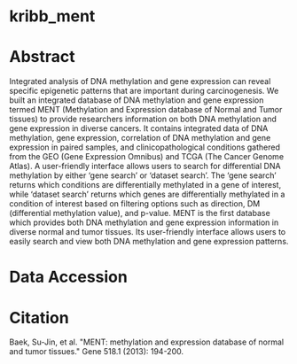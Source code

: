 # kribb_ment

# Abstract
Integrated analysis of DNA methylation and gene expression can reveal specific epigenetic patterns that are important during carcinogenesis. We built an integrated database of DNA methylation and gene expression termed MENT (Methylation and Expression database of Normal and Tumor tissues) to provide researchers information on both DNA methylation and gene expression in diverse cancers. It contains integrated data of DNA methylation, gene expression, correlation of DNA methylation and gene expression in paired samples, and clinicopathological conditions gathered from the GEO (Gene Expression Omnibus) and TCGA (The Cancer Genome Atlas). A user-friendly interface allows users to search for differential DNA methylation by either ‘gene search’ or ‘dataset search’. The ‘gene search’ returns which conditions are differentially methylated in a gene of interest, while ‘dataset search’ returns which genes are differentially methylated in a condition of interest based on filtering options such as direction, DM (differential methylation value), and p-value. MENT is the first database which provides both DNA methylation and gene expression information in diverse normal and tumor tissues. Its user-friendly interface allows users to easily search and view both DNA methylation and gene expression patterns.

# Data Accession


# Citation
Baek, Su-Jin, et al. "MENT: methylation and expression database of normal and tumor tissues." Gene 518.1 (2013): 194-200.

